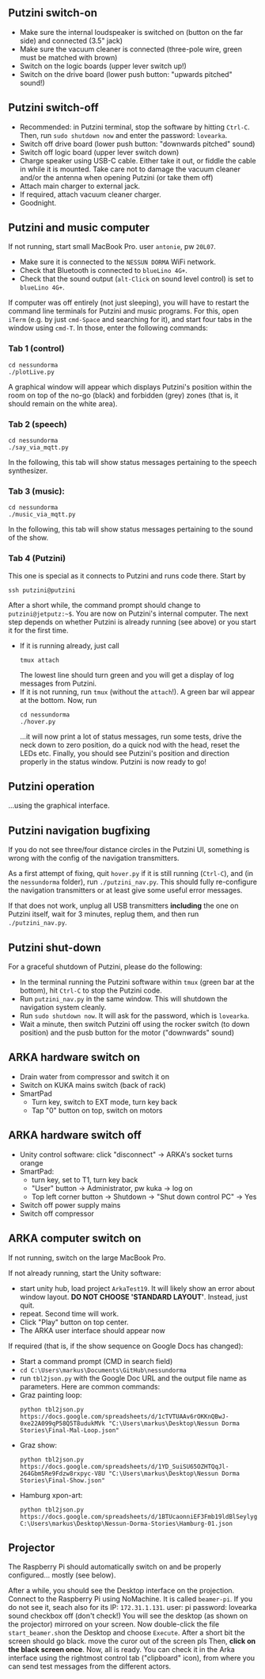 
## Putzini switch-on
- Make sure the internal loudspeaker is switched on (button on the far side) and connected (3.5" jack)
- Make sure the vacuum cleaner is connected (three-pole wire, green must be matched with brown)
- Switch on the logic boards (upper lever switch up!)
- Switch on the drive board (lower push button: "upwards pitched" sound!)

## Putzini switch-off
- Recommended: in Putzini terminal, stop the software by hitting `Ctrl-C`. Then, run `sudo shutdown now` and enter the password: `lovearka`.
- Switch off drive board (lower push button: "downwards pitched" sound)
- Switch off logic board (upper lever switch down)
- Charge speaker using USB-C cable. Either take it out, or fiddle the cable in while it is mounted. Take care not to damage the vacuum cleaner and/or the antenna when opening Putzini (or take them off)
- Attach main charger to external jack.
- If required, attach vacuum cleaner charger.
- Goodnight.

## Putzini and music computer
If not running, start small MacBook Pro. user `antonie`, pw `20L07`.
- Make sure it is connected to the `NESSUN DORMA` WiFi network.
- Check that Bluetooth is connected to `blueLino 4G+`.
- Check that the sound output (`alt-Click` on sound level control) is set to `blueLino 4G+`.

If computer was off entirely (not just sleeping), you will have to restart the command line terminals for Putzini and music programs.
For this, open `iTerm` (e.g. by just `cmd-Space` and searching for it), and start four tabs in the window using `cmd-T`.
In those, enter the following commands:
### Tab 1 (control)
```
cd nessundorma
./plotLive.py
```
A graphical window will appear which displays Putzini's position within the room on top of the no-go (black) and forbidden (grey) zones (that is, it should remain on the white area).

### Tab 2 (speech)
```
cd nessundorma
./say_via_mqtt.py
```
In the following, this tab will show status messages pertaining to the speech synthesizer.

### Tab 3 (music):
```
cd nessundorma
./music_via_mqtt.py
```
In the following, this tab will show status messages pertaining to the sound of the show.

### Tab 4 (Putzini)
This one is special as it connects to Putzini and runs code there.
Start by 
```
ssh putzini@putzini
```
After a short while, the command prompt should change to `putzini@jetputz:~$`.
You are now on Putzini's internal computer.
The next step depends on whether Putzini is already running (see above) or you start it for the first time.
- If it is running already, just call 
    ```
    tmux attach
    ``` 
    The lowest line should turn green and you will get a display of log messages from Putzini.
- If it is not running, run 
    ```tmux```
    (without the `attach`!). A green bar wil appear at the bottom. Now, run
    ```
    cd nessundorma
    ./hover.py
    ``` 
    ...it will now print a lot of status messages, run some tests, drive the neck down to zero position, do a quick nod with the head, reset the LEDs etc. Finally, you should see Putzini's position and direction properly in the status window. Putzini is now ready to go!

## Putzini operation

...using the graphical interface.

## Putzini navigation bugfixing

If you do not see three/four distance circles in the Putzini UI, something is wrong with the config of the navigation transmitters.

As a first attempt of fixing, quit `hover.py` if it is still running (`Ctrl-C`), and (in the `nessundorma` folder), run `./putzini_nav.py`.
This should fully re-configure the navigation transmitters or at least give some useful error messages.

If that does not work, unplug all USB transmitters **including** the one on Putzini itself, wait for 3 minutes, replug them, and then run `./putzini_nav.py`.

## Putzini shut-down

For a graceful shutdown of Putzini, please do the following:
- In the terminal running the Putzini software within `tmux` (green bar at the bottom), hit `Ctrl-C` to stop the Putzini code.
- Run `putzini_nav.py` in the same window. This will shutdown the navigation system cleanly.
- Run `sudo shutdown now`. It will ask for the password, which is `lovearka`.
- Wait a minute, then switch Putzini off using the rocker switch (to down position) and the pusb button for the motor ("downwards" sound)

##  ARKA hardware switch on

- Drain water from compressor and switch it on
- Switch on KUKA mains switch (back of rack)
- SmartPad 
  - Turn key, switch to EXT mode, turn key back
  - Tap "0" button on top, switch on motors

## ARKA hardware switch off

- Unity control software: click "disconnect" -> ARKA's socket turns orange
- SmartPad: 
  - turn key, set to T1, turn key back
  - "User" button -> Administrator, pw kuka -> log on
  - Top left corner button -> Shutdown -> "Shut down control PC" -> Yes
- Switch off power supply mains
- Switch off compressor

## ARKA computer switch on

If not running, switch on the large MacBook Pro.

If not already running, start the Unity software:
- start unity hub, load project `ArkaTest19`. It will likely show an error about window layout. **DO NOT CHOOSE 'STANDARD LAYOUT'**. Instead, just quit.
- repeat. Second time will work.
- Click "Play" button on top center.
- The ARKA user interface should appear now

If required (that is, if the show sequence on Google Docs has changed):
- Start a command prompt (CMD in search field)
- `cd C:\Users\markus\Documents\GitHub\nessundorma`
- run `tbl2json.py` with the Google Doc URL and the output file name as parameters. Here are common commands:
- Graz painting loop:
  ```
  python tbl2json.py https://docs.google.com/spreadsheets/d/1cTVTUAAv6rOKKnQBwJ-0xe22A099qP58Q5T8udukMVk "C:\Users\markus\Desktop\Nessun Dorma Stories\Final-Mal-Loop.json"
  ```
- Graz show:
  ```
  python tbl2json.py https://docs.google.com/spreadsheets/d/1YD_SuiSU65OZHTQqJl-264Gbm5Re9Fdzw8rxpyc-V8U "C:\Users\markus\Desktop\Nessun Dorma Stories\Final-Show.json"
  ```
- Hamburg xpon-art:
    ```
    python tbl2json.py https://docs.google.com/spreadsheets/d/1BTUcaonniEF3Fmb19ldBlSeylyghuEIvVK9wKNdwFXI C:\Users\markus\Desktop\Nessun-Dorma-Stories\Hamburg-01.json
    ```

## Projector
The Raspberry Pi should automatically switch on and be properly configured... mostly (see below).

After a while, you should see the Desktop interface on the projection. 
Connect to the Raspberry Pi using NoMachine.
It is called `beamer-pi`.
If you do not see it, seach also for its IP: `172.31.1.131`.
user: pi
password: lovearka
sound checkbox off (don't check!)
You will see the desktop (as shown on the projector) mirrored on your screen.
Now double-click the file `start_beamer.sh`on the Desktop and choose `Execute`.
After a short bit the screen should go black.
move the curor out of the screen pls
Then, **click on the black screen once**.
Now, all is ready.
You can check it in the Arka interface using the rightmost control tab ("clipboard" icon), from where you can send test messages from the different actors.

<!-- After a while, the screen should become black, and you should see the test messages that you can send from the ARKA computer.

..._except_ it wll not play sound unless you do one mouse click.
To do so, start `VNC Viewer` on the small MacBook, connect to the Raspberry Pi, and click once. -->